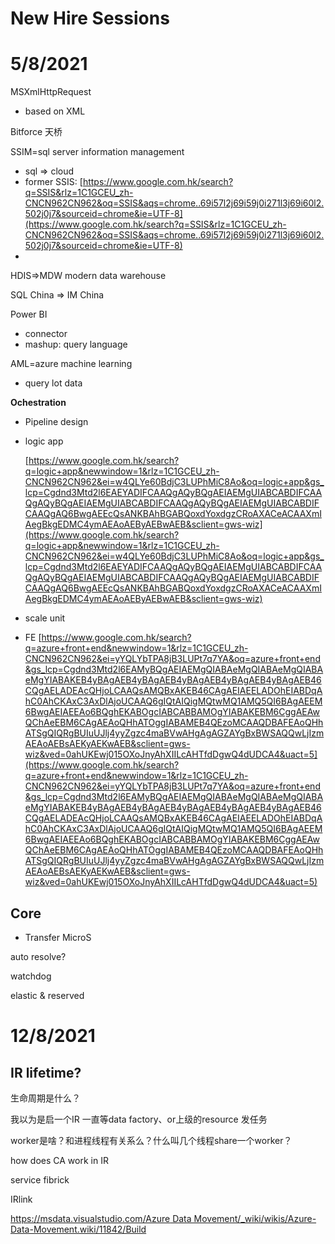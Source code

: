 # New Hire Sessions

# 5/8/2021

MSXmlHttpRequest

- based on XML

Bitforce 天桥

SSIM=sql server information management

- sql ⇒ cloud
- former SSIS: [https://www.google.com.hk/search?q=SSIS&rlz=1C1GCEU_zh-CNCN962CN962&oq=SSIS&aqs=chrome..69i57l2j69i59j0i271l3j69i60l2.502j0j7&sourceid=chrome&ie=UTF-8](https://www.google.com.hk/search?q=SSIS&rlz=1C1GCEU_zh-CNCN962CN962&oq=SSIS&aqs=chrome..69i57l2j69i59j0i271l3j69i60l2.502j0j7&sourceid=chrome&ie=UTF-8)
- 

HDIS⇒MDW modern data warehouse

SQL China ⇒ IM China

Power BI

- connector
- mashup: query language

AML=azure machine learning

- query lot data

**Ochestration**

- Pipeline design
- logic app

    [https://www.google.com.hk/search?q=logic+app&newwindow=1&rlz=1C1GCEU_zh-CNCN962CN962&ei=w4QLYe60BdjC3LUPhMiC8Ao&oq=logic+app&gs_lcp=Cgdnd3Mtd2l6EAEYADIFCAAQgAQyBQgAEIAEMgUIABCABDIFCAAQgAQyBQgAEIAEMgUIABCABDIFCAAQgAQyBQgAEIAEMgUIABCABDIFCAAQgAQ6BwgAEEcQsANKBAhBGABQoxdYoxdgzCRoAXACeACAAXmIAegBkgEDMC4ymAEAoAEByAEBwAEB&sclient=gws-wiz](https://www.google.com.hk/search?q=logic+app&newwindow=1&rlz=1C1GCEU_zh-CNCN962CN962&ei=w4QLYe60BdjC3LUPhMiC8Ao&oq=logic+app&gs_lcp=Cgdnd3Mtd2l6EAEYADIFCAAQgAQyBQgAEIAEMgUIABCABDIFCAAQgAQyBQgAEIAEMgUIABCABDIFCAAQgAQyBQgAEIAEMgUIABCABDIFCAAQgAQ6BwgAEEcQsANKBAhBGABQoxdYoxdgzCRoAXACeACAAXmIAegBkgEDMC4ymAEAoAEByAEBwAEB&sclient=gws-wiz)

- scale unit
- FE [https://www.google.com.hk/search?q=azure+front+end&newwindow=1&rlz=1C1GCEU_zh-CNCN962CN962&ei=yYQLYbTPA8jB3LUPt7q7YA&oq=azure+front+end&gs_lcp=Cgdnd3Mtd2l6EAMyBQgAEIAEMgQIABAeMgQIABAeMgQIABAeMgYIABAKEB4yBAgAEB4yBAgAEB4yBAgAEB4yBAgAEB4yBAgAEB46CQgAELADEAcQHjoLCAAQsAMQBxAKEB46CAgAEIAEELADOhEIABDqAhC0AhCKAxC3AxDlAjoUCAAQ6gIQtAIQigMQtwMQ1AMQ5QI6BAgAEEM6BwgAEIAEEAo6BQghEKABOgcIABCABBAMOgYIABAKEBM6CggAEAwQChAeEBM6CAgAEAoQHhATOggIABAMEB4QEzoMCAAQDBAFEAoQHhATSgQIQRgBUIuUJlj4yyZgzc4maBVwAHgAgAGZAYgBxBWSAQQwLjIzmAEAoAEBsAEKyAEKwAEB&sclient=gws-wiz&ved=0ahUKEwj015OXoJnyAhXIILcAHTfdDgwQ4dUDCA4&uact=5](https://www.google.com.hk/search?q=azure+front+end&newwindow=1&rlz=1C1GCEU_zh-CNCN962CN962&ei=yYQLYbTPA8jB3LUPt7q7YA&oq=azure+front+end&gs_lcp=Cgdnd3Mtd2l6EAMyBQgAEIAEMgQIABAeMgQIABAeMgQIABAeMgYIABAKEB4yBAgAEB4yBAgAEB4yBAgAEB4yBAgAEB4yBAgAEB46CQgAELADEAcQHjoLCAAQsAMQBxAKEB46CAgAEIAEELADOhEIABDqAhC0AhCKAxC3AxDlAjoUCAAQ6gIQtAIQigMQtwMQ1AMQ5QI6BAgAEEM6BwgAEIAEEAo6BQghEKABOgcIABCABBAMOgYIABAKEBM6CggAEAwQChAeEBM6CAgAEAoQHhATOggIABAMEB4QEzoMCAAQDBAFEAoQHhATSgQIQRgBUIuUJlj4yyZgzc4maBVwAHgAgAGZAYgBxBWSAQQwLjIzmAEAoAEBsAEKyAEKwAEB&sclient=gws-wiz&ved=0ahUKEwj015OXoJnyAhXIILcAHTfdDgwQ4dUDCA4&uact=5)

## Core

- Transfer MicroS

auto resolve?

watchdog

elastic & reserved

# 12/8/2021

## IR lifetime?

生命周期是什么？

我以为是启一个IR 一直等data factory、or上级的resource 发任务

worker是啥？和进程线程有关系么？什么叫几个线程share一个worker？

how does CA work in IR

service fibrick

IRlink

[https://msdata.visualstudio.com/Azure Data Movement/_wiki/wikis/Azure-Data-Movement.wiki/11842/Build](https://msdata.visualstudio.com/Azure%20Data%20Movement/_wiki/wikis/Azure-Data-Movement.wiki/11842/Build)